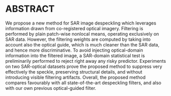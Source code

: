 # ABSTRACT
We propose a new method for SAR image despeckling which leverages information drawn from co-registered optical imagery.
Filtering is performed by plain patch-wise nonlocal means, operating exclusively on SAR data.
However, the filtering weights are computed by taking into account also the optical guide, which is much cleaner than the SAR data,
and hence more discriminative. To avoid injecting optical-domain information into the filtered image, a SAR-domain statistical
test is preliminarily performed to reject right away any risky predictor.
Experiments on two SAR-optical datasets prove the proposed method to suppress very effectively the speckle, preserving 
structural details, and without introducing visible filtering artifacts. Overall, the proposed method compares favourably with
all state-of-the-art despeckling filters, and also with our own previous optical-guided filter.

